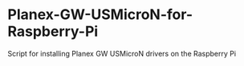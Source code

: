 # Planex-GW-USMicroN-for-Raspberry-Pi
Script for installing Planex GW USMicroN drivers on the Raspberry Pi
